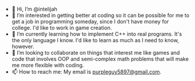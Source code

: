 - 👋 Hi, I’m @intelijah
- 👀 I’m interested in getting better at coding so it can be possible for me to get a job in programming someday, since I don't have money for college. I'd like to work in game creation.
- 🌱 I’m currently learning how to implement C++ into real programs. It's the only language I know. I'd like to learn as much as I need to know, however.
- 💞️ I’m looking to collaborate on things that interest me like games and code that involves OOP and semi-complex math problems that will make me more flexible with coding.
- 📫 How to reach me: My email is purpleguy5897@gmail.com.

<!---
intelijah/intelijah is a ✨ special ✨ repository because its `README.md` (this file) appears on your GitHub profile.
You can click the Preview link to take a look at your changes.
--->
